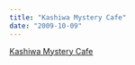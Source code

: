 ```yaml
---
title: "Kashiwa Mystery Cafe"
date: "2009-10-09"
---
```


[Kashiwa Mystery Cafe](http://www.cabel.name/2009/09/kashiwa-mystery-cafe.html)
